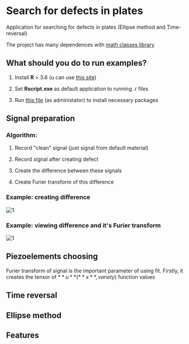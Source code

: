 # Search for defects in plates

Application for searching for defects in plates (Ellipse method and Time-reversal)

The project has many dependences with [math classes library](https://github.com/PasaOpasen/MathClasses)

## What should you do to run examples?

1. Install **R** > 3.6 (u can use [this site](https://cran.r-project.org/bin/windows/base/))

2. Set **Rscript.exe** as default application to running .r files

3. Run [this file](https://github.com/PasaOpasen/Search-for-defects-in-plates/blob/master/Defect2019/Resources/InstallPackages.R) (as administator) to install necessary packages

## Signal preparation

### Algorithm:

1. Record "clean" signal (just signal from default material)

2. Record signal after creating defect

3. Create the difference between these signals

4. Create Furier transform of this difference

### Example: creating difference

![1](https://github.com/PasaOpasen/Search-for-defects-in-plates/blob/master/gifs/create_diff.gif)

### Example: viewing difference and it's Furier transform

![1](https://github.com/PasaOpasen/Search-for-defects-in-plates/blob/master/gifs/trans.gif)

## Piezoelements choosing

Furier transform of signal is the important parameter of using fit. Firstly, it creates the tensor of $**u**(**x**, variety)$ function values

## Time reversal


## Ellipse method


## Features

